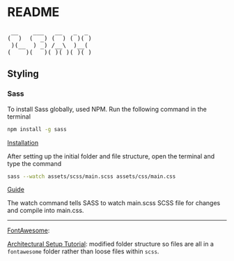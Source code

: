# README

<pre>
 __    ___   __   _  _ 
(  )  (  _) (  ) ( )( )
 )(__  ) _) /__\  )__( 
(____)(___)(_)(_)(_)(_)</pre>

## Styling

### Sass

To install Sass globally, used NPM. Run the following command in the terminal

```sh
npm install -g sass
```

[Installation](https://sass-lang.com/install)

After setting up the initial folder and file structure, open the terminal and type the command

```sh
sass --watch assets/scss/main.scss assets/css/main.css
```

[Guide](https://sass-lang.com/guide)

The watch command tells SASS to watch main.scss SCSS file for changes and compile into main.css.

<hr>

[FontAwesome](https://fontawesome.com/):

[Architectural Setup Tutorial](youtube.com/watch?v=7C9H0EzPxl8):
modified folder structure so files are all in a `fontawesome` folder rather than loose files within `scss`.
